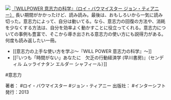 [![](https://images-fe.ssl-images-amazon.com/images/I/41cHCME5VWL._SL160_.jpg)](http://www.amazon.co.jp/exec/obidos/ASIN/4772695354/choiyaki81-22/ref=nosim)
[『WILLPOWER 意志力の科学』（ロイ・バウマイスター ジョン・ティアニー）](http://www.amazon.co.jp/exec/obidos/ASIN/4772695354/choiyaki81-22/ref=nosim)
長い期間がかかったけど、読み読み。最後は、おもしろいから一気に読み切った。意志力によって、自分は動いてる。なら、意志力の回復の方法や、消耗を少なくする方法は、自分を効率よく動かすことに役立ってくれる。意志力についての事例も豊富で、そこから導き出される意志力の使い方にも説得力がある。何度も読み返したい一冊。

- [[意志力の上手な使い方を学ぶ〜『WILL POWER 意志力の科学』〜]]
- [[『いつも「時間がない」あなたに　欠乏の行動経済学 (早川書房)』（センディル ムッライナタン エルダー シャフィール）]]

#意志力 

著者： #ロイ・バウマイスター #ジョン・ティアニー
出版社： #インターシフト
発行：2013


